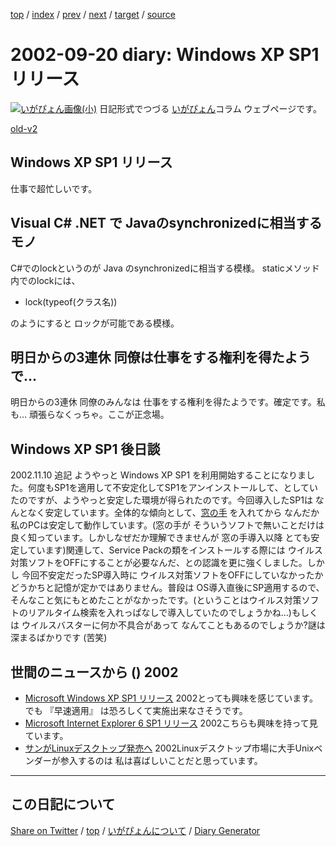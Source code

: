 [top](../index.html) 
 / [index](https://igapyon.github.io/diary/2002/index.html) 
 / [prev](https://igapyon.github.io/diary/2002/ig020919.html) 
 / [next](https://igapyon.github.io/diary/2002/ig020923.html) 
 / [target](https://igapyon.github.io/diary/2002/ig020920.html) 
 / [source](https://github.com/igapyon/diary/blob/gh-pages/2002/ig020920.html.src.md) 

2002-09-20 diary: Windows XP SP1 リリース
=====================================================================================================
[![いがぴょん画像(小)](https://igapyon.github.io/diary/images/iga200306s.jpg "いがぴょん")](https://igapyon.github.io/diary/memo/memoigapyon.html) 日記形式でつづる [いがぴょん](https://igapyon.github.io/diary/memo/memoigapyon.html)コラム ウェブページです。

[old-v2](ig020920-orig.html)

## Windows XP SP1 リリース

仕事で超忙しいです。


## Visual C# .NET で Javaのsynchronizedに相当するモノ

C#でのlockというのが Java のsynchronizedに相当する模様。
staticメソッド内でのlockには、

* lock(typeof(クラス名))

のようにすると ロックが可能である模様。

## 明日からの3連休 同僚は仕事をする権利を得たようで…

明日からの3連休 同僚のみんなは 仕事をする権利を得たようです。確定です。私も… 頑張らなくっちゃ。ここが正念場。

## Windows XP SP1 後日談

2002.11.10 追記 ようやっと Windows XP SP1 を利用開始することになりました。何度もSP1を適用して不安定化してSP1をアンインストールして、としていたのですが、ようやっと安定した環境が得られたのです。今回導入したSP1は なんとなく安定しています。全体的な傾向として、[窓の手](http://www.asahi-net.or.jp/~vr4m-ikw/) を入れてから なんだか私のPCは安定して動作しています。(窓の手が そういうソフトで無いことだけは良く知っています。しかしなぜだか理解できませんが 窓の手導入以降 とても安定しています)関連して、Service Packの類をインストールする際には ウイルス対策ソフトをOFFにすることが必要なんだ、との認識を更に強くしました。しかし 今回不安定だったSP導入時に ウイルス対策ソフトをOFFにしていなかったかどうかちと記憶が定かではありません。普段は OS導入直後にSP適用するので、そんなこと気にもとめたことがなかったです。(ということはウイルス対策ソフトのリアルタイム検索を入れっぱなしで導入していたのでしょうかね…)もしくは ウイルスバスターに何か不具合があって なんてこともあるのでしょうか?謎は深まるばかりです (苦笑)

## 世間のニュースから () 2002

* [Microsoft Windows XP SP1 リリース](http://www.microsoft.com/japan/windowsxp/pro/downloads/servicepacks/sp1/)  2002とっても興味を感じています。でも 『早速適用』 は恐ろしくて実施出来なさそうです。
* [Microsoft Internet Explorer 6 SP1 リリース](http://www.microsoft.com/japan/ie/downloads/ie6SP1/)  2002こちらも興味を持って見ています。
* [サンがLinuxデスクトップ発売へ](http://japan.cnet.com/Enterprise/News/2002/Item/020919-2.html)  2002Linuxデスクトップ市場に大手Unixベンダーが参入するのは 私は喜ばしいことだと思っています。

----------------------------------------------------------------------------------------------------

## この日記について

[Share on Twitter](https://twitter.com/intent/tweet?hashtags=igapyon%2Cdiary%2C%E3%81%84%E3%81%8C%E3%81%B4%E3%82%87%E3%82%93&text=Windows+XP+SP1+%E3%83%AA%E3%83%AA%E3%83%BC%E3%82%B9&url=https%3A%2F%2Figapyon.github.io%2Fdiary%2F2002%2Fig020920.html) / [top](../index.html) / [いがぴょんについて](https://igapyon.github.io/diary/memo/memoigapyon.html) / [Diary Generator](https://github.com/igapyon/igapyonv3)

